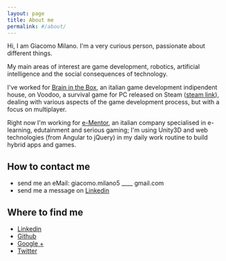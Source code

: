 ```yaml
---
layout: page
title: About me
permalink: #/about/
---
```


Hi, I am Giacomo Milano. I'm a very curious person, passionate about different things.

My main areas of interest are game development, robotics, artificial intelligence and the social consequences of technology.

I've worked for [Brain in the Box][bitbgames], an italian game development indipendent house, on Voodoo, a survival game for PC released on Steam ([steam link][voodoo]), dealing with various aspects of the game development process, but with a focus on multiplayer.

Right now I'm working for [e-Mentor][ementor], an italian company specialised in e-learning, edutainment and serious gaming; I'm using Unity3D and web technologies (from Angular to jQuery) in my daily work routine to build hybrid apps and games.


## How to contact me
- send me an eMail: giacomo.milano5 ____ gmail.com
- send me a message on [Linkedin][linkedin]

## Where to find me
- [Linkedin][linkedin]
- [Github][github]
- [Google +][google+]
- [Twitter][twitter]

[linkedin]: https://www.linkedin.com/in/giacomomilano
[github]: https://github.com/jackMilano
[google+]: https://plus.google.com/+GiacomoMilano89
[twitter]: https://twitter.com/Giacomo_Milano
[bitbgames]: http://bitbgames.com/
[ementor]: http://www.e-mentor.it/
[voodoo]: http://store.steampowered.com/app/467570/
